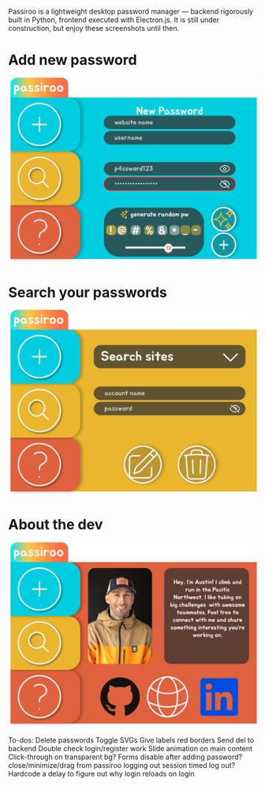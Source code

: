 Passiroo is a lightweight desktop password manager — backend rigorously built in Python, frontend executed with Electron.js. It is still under construction, but enjoy these screenshots until then.

# Add new password
![Add new password page](/public/passiroo-plus-design.png)

# Search your passwords
![Add new password page](/public/passiroo-search-design.png)

# About the dev
![Add new password page](/public/passiroo-about-design.png)

To-dos:
Delete passwords
  Toggle SVGs
  Give labels red borders
  Send del to backend
Double check login/register work
Slide animation on main content
Click-through on transparent bg?
Forms disable after adding password?
close/minimize/drag from passiroo
logging out
session timed log out?
Hardcode a delay to figure out why login reloads on login
